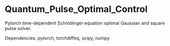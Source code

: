 # Quantum_Pulse_Optimal_Control
Pytorch time-dependent Schrödinger equation optimal Gaussian and square pulse solver.

Dependencies: pytorch, torchdiffeq, scipy, numpy
